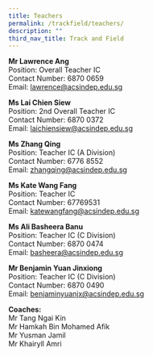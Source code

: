 ```yaml
---
title: Teachers
permalink: /trackfield/teachers/
description: ""
third_nav_title: Track and Field
---
```

**Mr Lawrence Ang** <br>
Position: Overall Teacher IC <br>
Contact Number: 6870 0659 <br>
Email: [lawrence@acsindep.edu.sg](mailto:lawrence@acsindep.edu.sg)

**Ms Lai Chien Siew** <br>
Position: 2nd Overall Teacher IC <br>
Contact Number: 6870 0372 <br>
Email: [laichiensiew@acsindep.edu.sg](mailto:laichiensiew@acsindep.edu.sg)

**Ms Zhang Qing** <br>
Position: Teacher IC (A Division) <br>
Contact Number: 6776 8552 <br>
Email: [zhangqing@acsindep.edu.sg](mailto:zhangqing@acsindep.edu.sg)

**Ms Kate Wang Fang** <br>
Position: Teacher IC <br>
Contact Number: 67769531 <br>
Email: [katewangfang@acsindep.edu.sg](mailto:katewangfang@acsindep.edu.sg)

**Ms Ali Basheera Banu** <br>
Position: Teacher IC (C Division)<br>
Contact Number: 6870 0474 <br>
Email: [basheera@acsindep.edu.sg](mailto:basheera@acsindep.edu.sg)

**Mr Benjamin Yuan Jinxiong** <br>
Position: Teacher IC (C Division) <br>
Contact Number: 6870 0490 <br>
Email: [benjaminyuanjx@acsindep.edu.sg](mailto:benjaminyuanjx@acsindep.edu.sg)

**Coaches:** <br>
Mr Tang Ngai Kin <br>
Mr Hamkah Bin Mohamed Afik <br>
Mr Yusman Jamil <br>
Mr Khairyll Amri